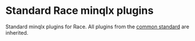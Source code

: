 # Standard Race minqlx plugins

Standard minqlx plugins for Race. All plugins from the [common standard](https://github.com/quakelive-server-standards/quakelive-server-standards/tree/master/minqlx-plugins/standard/common) are inherited.